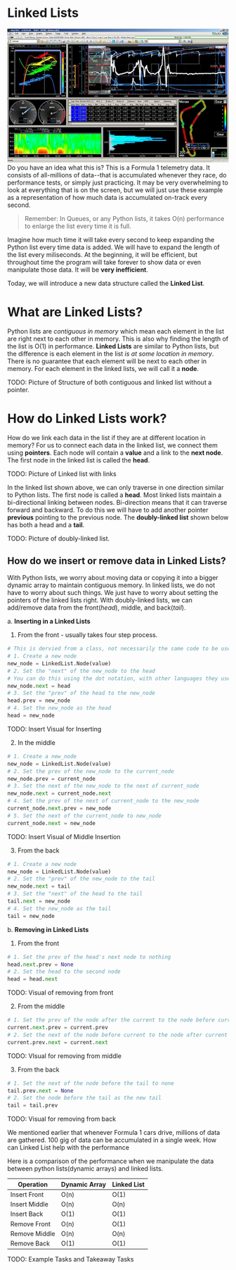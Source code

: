 # Linked Lists
![telemetry](images/linkedlists-telemetry-00.jpg)
Do you have an idea what this is? This is a Formula 1 telemetry data. It consists of all-millions of data--that is accumulated whenever they race, do performance tests, or simply just practicing. It may be very overwhelming to look at everything that is on the screen, but we will just use these example as a representation of how much data is accumulated on-track every second.

> Remember: In Queues, or any Python lists, it takes O(n) performance to enlarge the list every time it is full.

Imagine how much time it will take every second to keep expanding the Python list every time data is added. We will have to expand the length of the list every miliseconds. At the beginning, it will be efficient, but throughout time the program will take forever to show data or even manipulate those data. It will be **very inefficient**.

Today, we will introduce a new data structure called the **Linked List**.

**What are Linked Lists?**
=
Python lists are *contiguous in memory* which mean each element in the list are right next to each other in memory. This is also why finding the length of the list is O(1) in performance. **Linked Lists** are similar to Python lists, but the difference is each element in the list *is at some location in memory*. There is no guarantee that each element will be next to each other in memory. For each element in the linked lists, we will call it a **node**.

TODO: Picture of Structure of both contiguous and linked list without a pointer.

How do Linked Lists work?
=
How do we link each data in the list if they are at different location in memory? For us to connect each data in the linked list, we connect them using **pointers**. Each node will contain a **value** and a link to the **next node**. The first node in the linked list is called the **head**.

TODO: Picture of Linked list with links

In the linked list shown above, we can only traverse in one direction similar to Python lists. The first node is called a **head**. Most linked lists maintain a bi-directional linking between nodes. Bi-direction means that it can traverse forward and backward. To do this we will have to add another pointer **previous** pointing to the previous node. The **doubly-linked list** shown below has both a head and a **tail**.

TODO: Picture of doubly-linked list.

**How do we insert or remove data in Linked Lists?**
-
With Python lists, we worry about moving data or copying it into a bigger dynamic array to maintain contiguous memory. In linked lists, we do not have to worry about such things. We just have to worry about setting the pointers of the linked lists right. With doubly-linked lists, we can add/remove data from the front(*head*), middle, and back(*tail*).

a. **Inserting in a Linked Lists**

1. From the front - usually takes four step process.

```python
# This is dervied from a class, not necessarily the same code to be used but the same logic.
# 1. Create a new node
new_node = LinkedList.Node(value)
# 2. Set the "next" of the new_node to the head
# You can do this using the dot notation, with other languages they use -> arrow notation.
new_node.next = head
# 3. Set the "prev" of the head to the new_node
head.prev = new_node
# 4. Set the new_node as the head
head = new_node
```

TODO: Insert Visual for Inserting

2. In the middle
```python
# 1. Create a new_node
new_node = LinkedList.Node(value)
# 2. Set the prev of the new_node to the current_node
new_node.prev = current_node
# 3. Set the next of the new_node to the next of current_node
new_node.next = current_node.next
# 4. Set the prev of the next of current_node to the new_node
current_node.next.prev = new_node
# 5. Set the next of the current_node to new_node
current_node.next = new_node
```

TODO: Insert Visual of Middle Insertion

3. From the back
```python
# 1. Create a new node
new_node = LinkedList.Node(value)
# 2. Set the "prev" of the new_node to the tail
new_node.next = tail
# 3. Set the "next" of the head to the tail
tail.next = new_node
# 4. Set the new_node as the tail
tail = new_node
```

b. **Removing in Linked Lists**

1. From the front
```python
# 1. Set the prev of the head's next node to nothing
head.next.prev = None
# 2. Set the head to the second node
head = head.next
```
TODO: Visual of removing from front

2. From the middle
```python
# 1. Set the prev of the node after the current to the node before current
current.next.prev = current.prev
# 2. Set the next of the node before current to the node after current
current.prev.next = current.next
```

TODO: VIsual for removing from middle

3. From the back
```python
# 1. Set the next of the node before the tail to none
tail.prev.next = None
# 2. Set the node before the tail as the new tail
tail = tail.prev
```

TODO: Visual for removing from back

We mentioned earlier that whenever Formula 1 cars drive, millions of data are gathered. 100 gig of data can be accumulated in a single week. How can Linked List help with the performance 

Here is a comparison of the performance when we manipulate the data between python lists(dynamic arrays) and linked lists.

Operation | Dynamic Array | Linked List
| ------ | ------ | ------|
| Insert Front | O(n) | O(1)
| Insert Middle | O(n) | O(n)
| Insert Back | O(1) | O(1)
| Remove Front | O(n) | O(1)
| Remove Middle | O(n) | O(n)
| Remove Back | O(1) | O(1)

TODO: Example Tasks and Takeaway Tasks